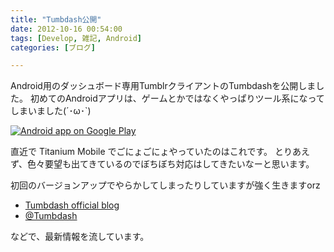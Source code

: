 ```yaml
---
title: "Tumbdash公開"
date: 2012-10-16 00:54:00
tags: [Develop, 雑記, Android]
categories: [ブログ]

---
```


Android用のダッシュボード専用TumblrクライアントのTumbdashを公開しました。 初めてのAndroidアプリは、ゲームとかではなくやっぱりツール系になってしまいました(´･ω･\`)

 [![Android app on Google Play][1]][2]

 [1]: http://developer.android.com/images/brand/en_app_rgb_wo_45.png
 [2]: http://play.google.com/store/apps/details?id=net.sharkpp.Tumbdash

直近で Titanium Mobile でごにょごにょやっていたのはこれです。 とりあえず、色々要望も出てきているのでぼちぼち対応はしてきたいなーと思います。

初回のバージョンアップでやらかしてしまったりしていますが強く生きますorz

  * [Tumbdash official blog][3]
  * [@Tumbdash][4]

 [3]: http://tumbdash.tumblr.com/
 [4]: https://twitter.com/Tumbdash

などで、最新情報を流しています。
